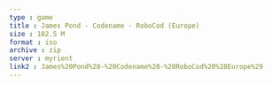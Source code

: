 ```yaml
---
type : game
title : James Pond - Codename - RoboCod (Europe)
size : 102.5 M
format : iso
archive : zip
server : myrient
link2 : James%20Pond%20-%20Codename%20-%20RoboCod%20%28Europe%29
---
```

